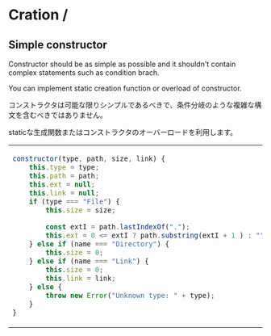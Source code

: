 # Cration / 
## Simple constructor
Constructor should be as simple as possible and it shouldn't contain complex statements such as condition brach.

You can implement static creation function or overload of constructor.

コンストラクタは可能な限りシンプルであるべきで、条件分岐のような複雑な構文を含むべきではありません。

staticな生成関数またはコンストラクタのオーバーロードを利用します。

<table><tbody>
<tr><!-- ugly --><td valign="top">

```js
constructor(type, path, size, link) {
    this.type = type;
    this.path = path;
    this.ext = null;
    this.link = null;
    if (type === "File") {
        this.size = size;

        const extI = path.lastIndexOf(".");
        this.ext = 0 <= extI ? path.substring(extI + 1 ) : "";
    } else if (name === "Directory") {
        this.size = 0;
    } else if (name === "Link") {
        this.size = 0;
        this.link = link;
    } else {
        throw new Error("Unknown type: " + type);
    }
}
```
</td><!-- beautiful --><td valign="top">

```js
private constructor(type, path, ext, size, link) {
    this.type = type;
    this.path = path;
    this.ext = ext;
    this.size = size;
    this.link = link;
}

public static file(path, size) {
    const extI = path.lastIndexOf(".");
    const ext = 0 <= extI ? path.substring(extI + 1 ) : "";
    return new File("File", path, ext, size, null);
}
public static dir(path) {
    return new File("Directory", path, null, 0, null);
}
public static link(path, link) {
    return new File("Link", path, null, 0, link);
}
```
</td></tr>
</tbody></table>
